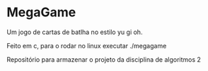 # MegaGame

Um jogo de cartas de batlha no estilo yu gi oh.

Feito em c, para o rodar no linux executar  ./megagame
  
Repositório para armazenar o projeto da disciplina de algoritmos 2
